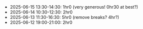 * 2025-06-15 13:30-14:30: 1hr0 (very generous! 0hr30 at best?)
* 2025-06-14 10:30-12:30: 2hr0
* 2025-06-13 11:30-16:30: 5hr0 (remove breaks? 4hr?)
* 2025-06-12 19:00-21:00: 2hr0
